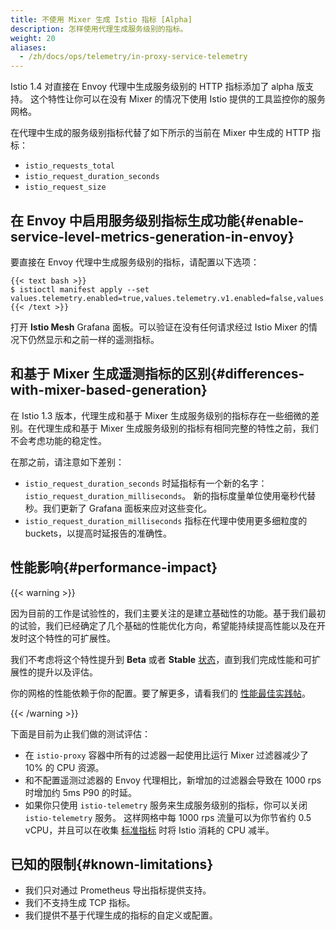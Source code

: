 ```yaml
---
title: 不使用 Mixer 生成 Istio 指标 [Alpha]
description: 怎样使用代理生成服务级别的指标。
weight: 20
aliases:
  - /zh/docs/ops/telemetry/in-proxy-service-telemetry
---
```


Istio 1.4 对直接在 Envoy 代理中生成服务级别的 HTTP 指标添加了 alpha 版支持。
这个特性让你可以在没有 Mixer 的情况下使用 Istio 提供的工具监控你的服务网格。

在代理中生成的服务级别指标代替了如下所示的当前在 Mixer 中生成的 HTTP 指标：

- `istio_requests_total`
- `istio_request_duration_seconds`
- `istio_request_size`

## 在 Envoy 中启用服务级别指标生成功能{#enable-service-level-metrics-generation-in-envoy}

要直接在 Envoy 代理中生成服务级别的指标，请配置以下选项：

    {{< text bash >}}
    $ istioctl manifest apply --set values.telemetry.enabled=true,values.telemetry.v1.enabled=false,values.telemetry.v2.enabled=true,values.telemetry.v2.prometheus.enabled=true
    {{< /text >}}

打开 **Istio Mesh** Grafana 面板。可以验证在没有任何请求经过 Istio Mixer 的情况下仍然显示和之前一样的遥测指标。

## 和基于 Mixer 生成遥测指标的区别{#differences-with-mixer-based-generation}

在 Istio 1.3 版本，代理生成和基于 Mixer 生成服务级别的指标存在一些细微的差别。在代理生成和基于 Mixer 生成服务级别的指标有相同完整的特性之前，我们不会考虑功能的稳定性。

在那之前，请注意如下差别：

- `istio_request_duration_seconds` 时延指标有一个新的名字：`istio_request_duration_milliseconds`。
  新的指标度量单位使用毫秒代替秒。我们更新了 Grafana 面板来应对这些变化。
- `istio_request_duration_milliseconds` 指标在代理中使用更多细粒度的 buckets，以提高时延报告的准确性。

## 性能影响{#performance-impact}

{{< warning >}}

因为目前的工作是试验性的，我们主要关注的是建立基础性的功能。基于我们最初的试验，我们已经确定了几个基础的性能优化方向，希望能持续提高性能以及在开发时这个特性的可扩展性。

我们不考虑将这个特性提升到 **Beta** 或者 **Stable** [状态](/zh/about/feature-stages/#feature-phase-definitions)，直到我们完成性能和可扩展性的提升以及评估。

你的网格的性能依赖于你的配置。要了解更多，请看我们的 [性能最佳实践帖](/zh/blog/2019/performance-best-practices/)。

{{< /warning >}}

下面是目前为止我们做的测试评估：

- 在 `istio-proxy` 容器中所有的过滤器一起使用比运行 Mixer 过滤器减少了 10% 的 CPU 资源。
- 和不配置遥测过滤器的 Envoy 代理相比，新增加的过滤器会导致在 1000 rps 时增加约 5ms P90 的时延。
- 如果你只使用 `istio-telemetry` 服务来生成服务级别的指标，你可以关闭 `istio-telemetry` 服务。
  这样网格中每 1000 rps 流量可以为你节省约 0.5 vCPU，并且可以在收集 [标准指标](/zh/docs/reference/config/policy-and-telemetry/metrics/) 时将 Istio 消耗的 CPU 减半。

## 已知的限制{#known-limitations}

- 我们只对通过 Prometheus 导出指标提供支持。
- 我们不支持生成 TCP 指标。
- 我们提供不基于代理生成的指标的自定义或配置。
